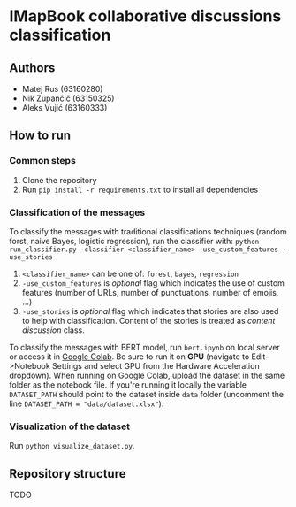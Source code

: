 
# IMapBook collaborative discussions classification

## Authors
- Matej Rus (63160280)
- Nik Zupančič (63150325)
- Aleks Vujić (63160333)

## How to run
### Common steps
1. Clone the repository
2. Run `pip install -r requirements.txt` to install all dependencies

### Classification of the messages 
To classify the messages with traditional classifications techniques (random forst, naive Bayes, logistic regression), run the classifier with: `python run_classifier.py -classifier <classifier_name> -use_custom_features -use_stories`
1. `<classifier_name>` can be one of: `forest`, `bayes`, `regression`
2. `-use_custom_features` is *optional* flag which indicates the use of custom features (number of URLs, number of punctuations, number of emojis, ...)
3. `-use_stories` is *optional* flag which indicates that stories are also used to help with classification. Content of the stories is treated as *content discussion* class.

To classify the messages with BERT model, run `bert.ipynb` on local server or access it in [Google Colab](https://colab.research.google.com/drive/1leHD3ptQg8NOd-YoN4FGleYOKCwEZ8CL?usp=sharing). Be sure to run it on **GPU** (navigate to Edit->Notebook Settings and select GPU from the Hardware Acceleration dropdown). When running on Google Colab, upload the dataset in the same folder as the notebook file.
If you're running it locally the variable `DATASET_PATH` should point to the dataset inside `data` folder (uncomment the line `DATASET_PATH = "data/dataset.xlsx"`).


### Visualization of the dataset
Run `python visualize_dataset.py`.

## Repository structure
TODO

